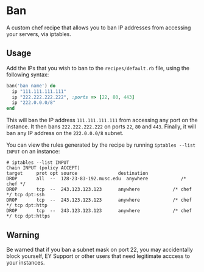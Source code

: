 # Ban

A custom chef recipe that allows you to ban IP addresses from accessing your servers, via iptables.

## Usage

Add the IPs that you wish to ban to the `recipes/default.rb` file, using the following syntax:

```ruby
ban('ban name') do
  ip "111.111.111.111"
  ip "222.222.222.222", :ports => [22, 80, 443]
  ip "222.0.0.0/8"
end
```

This will ban the IP address `111.111.111.111` from accessing any port on the instance. It then bans `222.222.222.222` on ports `22`, `80` and `443`. Finally, it will ban any IP address on the `222.0.0.0/8` subnet.

You can view the rules generated by the recipe by running `iptables --list INPUT` on an instance:

```
# iptables --list INPUT
Chain INPUT (policy ACCEPT)
target     prot opt source               destination
DROP       all  --  128-23-83-192.musc.edu  anywhere            /* chef */
DROP       tcp  --  243.123.123.123      anywhere            /* chef */ tcp dpt:ssh
DROP       tcp  --  243.123.123.123      anywhere            /* chef */ tcp dpt:http
DROP       tcp  --  243.123.123.123      anywhere            /* chef */ tcp dpt:https
```

## Warning

Be warned that if you ban a subnet mask on port 22, you may accidentally block yourself, EY Support or other users that need legitimate acccess to your instances.

